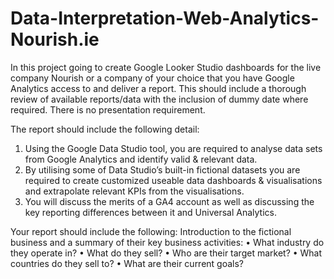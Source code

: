 # Data-Interpretation-Web-Analytics-Nourish.ie

In this project going to create Google Looker Studio dashboards for the 
live company Nourish or a company of your choice that you have Google 
Analytics access to and deliver a report. This should 
include a thorough review of available reports/data with the inclusion of 
dummy date where required. There is no presentation requirement.

The report should include the following detail:
1. Using the Google Data Studio tool, you are required to analyse data sets 
from Google Analytics and identify valid & relevant data.
2. By utilising some of Data Studio’s built-in fictional datasets you are required 
to create customized useable data dashboards & visualisations and 
extrapolate relevant KPIs from the visualisations.
3. You will discuss the merits of a GA4 account as well as discussing the key 
reporting differences between it and Universal Analytics.

Your report should include the following: 
Introduction to the fictional business and a summary of their key business activities:
• What industry do they operate in? 
• What do they sell?
• Who are their target market?
• What countries do they sell to?
• What are their current goals?
